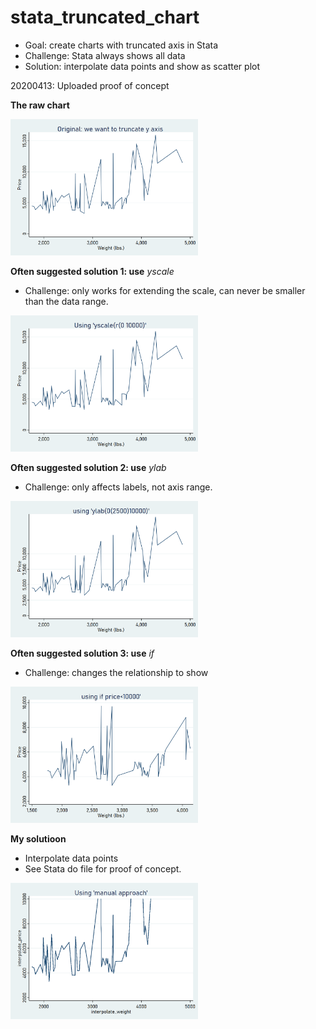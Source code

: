 # stata_truncated_chart
 
* Goal: create charts with truncated axis in Stata
* Challenge: Stata always shows all data
* Solution: interpolate data points and show as scatter plot

20200413: Uploaded proof of concept

**The raw chart**

<img src="fig1.png" width="300">

**Often suggested solution 1: use** *yscale*

 *  Challenge: only works for extending the scale, can never be smaller than the data range. 

<img src="fig2.png" width="300">

**Often suggested solution 2: use** *ylab*

 *  Challenge: only affects labels, not axis range.
 

<img src="fig3.png" width="300">

**Often suggested solution 3: use** *if*

 *  Challenge: changes the relationship to show
 

<img src="fig4.png" width="300">


**My solutioon**

* Interpolate data points
* See Stata do file for proof of concept.

<img src="fig5.png" width="300">
